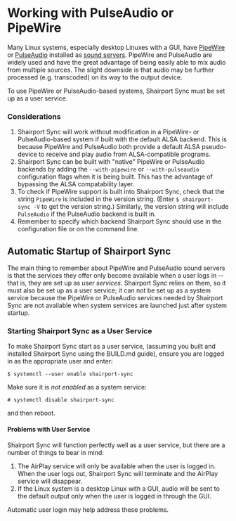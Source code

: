# Working with PulseAudio or PipeWire
Many Linux systems, especially desktop Linuxes with a GUI, have [PipeWire](https://pipewire.org) or [PulseAudio](https://www.freedesktop.org/wiki/Software/PulseAudio/) installed as [sound servers](https://en.wikipedia.org/wiki/Sound_server).
PipeWire and PulseAudio are widely used and have the great advantage of being easily able to mix audio from multiple sources. The slight downside is that audio may be further processed (e.g. transcoded) on its way to the output device.

To use PipeWire or PulseAudio-based systems, Shairport Sync must be set up as a user service.

### Considerations
1. Shairport Sync will work without modification in a PipeWire- or PulseAudio-based system if built with the default ALSA backend. This is because PipeWire and PulseAudio both provide a default ALSA pseudo-device to receive and play audio from ALSA-compatible programs.
2. Shairport Sync can be built with "native" PipeWire or PulseAudio backends by adding the `--with-pipewire` or `--with-pulseaudio` configuration flags when it is being built. This has the advantage of bypassing the ALSA compatability layer.
3. To check if PipeWire support is built into Shairport Sync, check that the string `PipeWire` is included in the version string. (Enter `$ shairport-sync -V` to get the version string.)  Similarly, the version string will include `PulseAudio` if the PulseAudio backend is built in.
4. Remember to specify which backend Shairport Sync should use in the configuration file or on the command line.

## Automatic Startup of Shairport Sync

The main thing to remember about PipeWire and PulseAudio sound servers is that the services they offer only become available when a user logs in -- that is, they are set up as _user services_.
Shairport Sync relies on them, so it must also be set up as a user service; it can not be set up as a system service because the PipeWire or PulseAudio services needed by Shairport Sync are not available when system services are launched just after system startup. 

### Starting Shairport Sync as a User Service
To make Shairport Sync start as a user service, (assuming you built and installed Shairport Sync using the BUILD.md guide), ensure you are logged in as the appropriate user and enter:
```
$ systemctl --user enable shairport-sync
```
Make sure it is _not enabled_ as a system service:
```
# systemctl disable shairport-sync
```
and then reboot.

#### Problems with User Service
Shairport Sync will function perfectly well as a user service, but there are a number of things to bear in mind:

1. The AirPlay service will only be available when the user is logged in. When the user logs out, Shairport Sync will terminate and the AirPlay service will disappear.
2. If the Linux system is a desktop Linux with a GUI, audio will be sent to the default output only when the user is logged in through the GUI.

Automatic user login may help address these problems.
